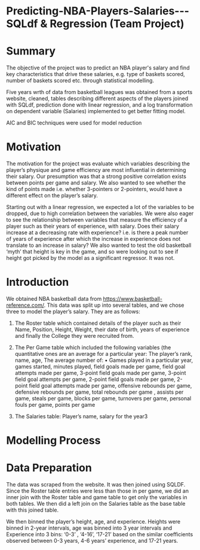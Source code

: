 # Predicting-NBA-Players-Salaries---SQLdf & Regression (Team Project)

# Summary
The objective of the project was to predict an NBA player's salary and find key characteristics that drive these salaries, e.g. type of baskets scored, number of baskets scored etc. through statistical modelling.

Five years wrth of data from basketball leagues was obtained from a sports website, cleaned, tables describing different aspects of the players joined with SQLdf, prediction done with linear regression, and a log transformation on dependent variable (Salaries) implemented to get better fitting model.

AIC and BIC techniques were used for model reduction


# Motivation
The motivation for the project was evaluate which variables describing the player’s physique 
and game efficiency are most influential in determining their salary. Our presumption was that a 
strong positive correlation exists between points per game and salary. We also wanted to see 
whether the kind of points made i.e. whether 3-pointers or 2-pointers, would have a different
effect on the player’s salary. 

Starting out with a linear regression, we expected a lot of the variables to be dropped, due to high 
correlation between the variables. We were also eager to see the relationship between variables 
that measure the efficiency of a player such as their years of experience, with salary. Does their 
salary increase at a decreasing rate with experience? i.e. is there a peak number of years of 
experience after which the increase in experience does not translate to an increase in salary?
We also wanted to test the old basketball ‘myth’ that height is key in the game, and so were 
looking out to see if height got picked by the model as a significant regressor. It was not.

# Introduction
We obtained NBA basketball data from https://www.basketball-reference.com/. This data was 
split up into several tables, and we chose three to model the player’s salary. They are as 
follows:

1. The Roster table which contained details of the player such as their Name, Position, 
Height, Weight, their date of birth, years of experience and finally the College they were 
recruited from. 

2. The Per Game table which included the following variables (the quantitative ones are an 
average for a particular year: The player’s rank, name, age,
The average number of:
• Games played in a particular year, games started, minutes played, field goals 
made per game, field goal attempts made per game, 3-point field goals made per 
game, 3-point field goal attempts per game, 2-point field goals made per game, 
2-point field goal attempts made per game, offensive rebounds per game, 
defensive rebounds per game, total rebounds per game , assists per game, steals 
per game, blocks per game, turnovers per game, personal fouls per game, points 
per game

3. The Salaries table: Player’s name, salary for the year3

# Modelling Process

# Data Preparation
The data was scraped from the website. It was then joined using 
SQLDF. Since the Roster table entries were less than those in per game, we did an inner join 
with the Roster table and game table to get only the variables in both tables. We then did a left 
join on the Salaries table as the base table with this joined table.

We then binned the player’s height, age, and experience. Heights were binned in 2-year
intervals, age was binned into 3 year intervals and Experience into 3 bins: ‘0-3’ , ‘4-16’, ‘17-21’ 
based on the similar coefficients observed between 0-3 years, 4-6 years’ experience, and 17-21 
years.
